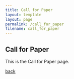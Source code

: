 ```yaml
---
title: Call for Paper
layout: template
layout: page
permalink: /call_for_paper
filename: call_for_paper
---
```


## Call for Paper

This is the Call for Paper page.


[back](./)